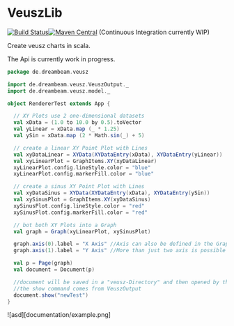 # VeuszLib

[![Build Status](https://travis-ci.org/staeff777/scalaveusz.svg?branch=master)](https://travis-ci.org/staeff777/scalaveusz)[![Maven Central](https://maven-badges.herokuapp.com/maven-central/de.dreambeam/scalaveusz/badge.svg)](https://maven-badges.herokuapp.com/maven-central/de.dreambeam/svalaveusz) (Continuous Integration currently WIP)


Create veusz charts in scala.

The Api is currently work in progress.

```scala
package de.dreambeam.veusz

import de.dreambeam.veusz.VeuszOutput._
import de.dreambeam.veusz.model._

object RendererTest extends App {

  // XY Plots use 2 one-dimensional datasets
  val xData = (1.0 to 10.0 by 0.5).toVector
  val yLinear = xData.map (_ * 1.25)
  val ySin = xData.map (2 * Math.sin(_) + 5)

  // create a linear XY Point Plot with Lines
  val xyDataLinear = XYData(XYDataEntry(xData), XYDataEntry(yLinear))
  val xyLinearPlot = GraphItems.XY(xyDataLinear)
  xyLinearPlot.config.lineStyle.color = "blue"
  xyLinearPlot.config.markerFill.color = "blue"

  // create a sinus XY Point Plot with Lines
  val xyDataSinus = XYData(XYDataEntry(xData), XYDataEntry(ySin))
  val xySinusPlot = GraphItems.XY(xyDataSinus)
  xySinusPlot.config.lineStyle.color = "red"
  xySinusPlot.config.markerFill.color = "red"

  // bot both XY Plots into a Graph
  val graph = Graph(xyLinearPlot, xySinusPlot)

  graph.axis(0).label = "X Axis" //Axis can also be defined in the Graph constructor
  graph.axis(1).label = "Y Axis" //More than just two axis is possible

  val p = Page(graph)
  val document = Document(p)

  //document will be saved in a "veusz-Directory" and then opened by the operating system
  //the show command comes from VeuszOutput
  document.show("newTest")
}
```

![asd][documentation/example.png]